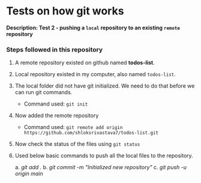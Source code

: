 # Tests on how git works

**Description: Test 2 - pushing a `local` repository to an existing `remote` repository**

### Steps followed in this repository

1. A remote repository existed on github named **todos-list**.

2. Local repository existed in my computer, also named `todos-list`.

3. The local folder did not have git initialized. We need to do that before we can run git commands.

   - Command used: `git init`

4. Now added the remote repository

   - Command used: `git remote add origin https://github.com/shloksrivastava7/todos-list.git`

5. Now check the status of the files using `git status`

6. Used below basic commands to push all the local files to the repository.

   a. _git add ._
   b. _git commit -m "Initialized new repository"_
   c. _git push -u origin main_
